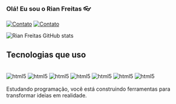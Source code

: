 ### Olá! Eu sou o Rian Freitas 👓

[![Contato](https://img.shields.io/badge/Gmail-D14836?style=for-the-badge&logo=gmail&logoColor=white)](mailto:rian.freitas.421@gmail.com?subject=Meu+contato)
[![Contato](https://img.shields.io/badge/WhatsApp-25D366?style=for-the-badge&logo=whatsapp&logoColor=white)](https://w.app/twIMc3)

![Rian Freitas GitHub stats](https://github-readme-stats.vercel.app/api?username=Rain-O&show_icons=true&theme=dracula)

## Tecnologias que uso

<div style="display: inline_block"><br/>
<img align="center" alt="html5" src="https://img.shields.io/badge/HTML5-E34F26?style=for-the-badge&logo=html5&logoColor=white" /> 
<img align="center" alt="html5" src="https://img.shields.io/badge/JavaScript-F7DF1E?style=for-the-badge&logo=javascript&logoColor=black" /> 
<img align="center" alt="html5" src="https://img.shields.io/badge/CSS3-1572B6?style=for-the-badge&logo=css3&logoColor=white" /> 
<img align="center" alt="html5" src="https://img.shields.io/badge/Java-ED8B00?style=for-the-badge&logo=openjdk&logoColor=white" /> 
<img align="center" alt="html5" src="https://img.shields.io/badge/MySQL-00000F?style=for-the-badge&logo=mysql&logoColor=white" /> 
<img align="center" alt="html5" src="https://img.shields.io/badge/Android_Studio-3DDC84?style=for-the-badge&logo=android-studio&logoColor=white" /> 
<img align="center" alt="html5" src="https://img.shields.io/badge/Arduino-00979D?style=for-the-badge&logo=Arduino&logoColor=white" /> 
</div>
<br/>
Estudando programação, você está construindo ferramentas para transformar ideias em realidade.
